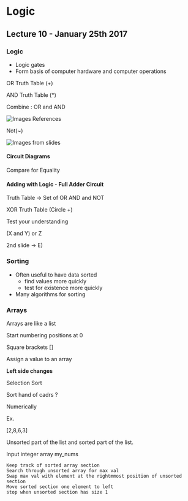 # Logic 

## Lecture 10 - January 25th 2017

### Logic

* Logic gates
* Form basis of computer hardware and computer operations


OR Truth Table (+)

AND Truth Table (*)

Combine : OR and AND


![Images References]()


Not(~)


![Images from slides]()

#### Circuit Diagrams

Compare for Equality

#### Adding with Logic - Full Adder Circuit

Truth Table -> Set of OR AND and NOT

XOR Truth Table (Circle +)

Test your understanding

(X and Y) or Z


2nd slide -> E)


### Sorting

* Often useful to have data sorted 
    * find values more quickly
    * test for existence more quickly
* Many algorithms for sorting

### Arrays

Arrays are like a list

Start numbering positions at 0

Square brackets []

Assign a value to an array

**Left side changes**

Selection Sort

Sort hand of cadrs ?

Numerically


Ex. 

[2,8,6,3]

Unsorted part of the list and sorted part of the list.



Input integer array my_nums

    Keep track of sorted array section 
    Search through unsorted array for max val
    Swap max val with element at the rightmmost position of unsorted section
    Move sorted section one element to left
    stop when unsorted section has size 1
